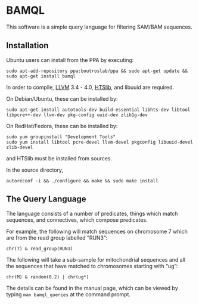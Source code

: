 # BAMQL

This software is a simple query language for filtering SAM/BAM sequences.

## Installation

Ubuntu users can install from the PPA by executing:

    sudo apt-add-repository ppa:boutroslab/ppa && sudo apt-get update && sudo apt-get install bamql

In order to compile, [LLVM](http://llvm.org/) 3.4 - 4.0, [HTSlib](https://github.com/samtools/htslib/), and libuuid are required.

On Debian/Ubuntu, these can be installed by:

    sudo apt-get install autotools-dev build-essential libhts-dev libtool libpcre++-dev llvm-dev pkg-config uuid-dev zlib1g-dev

On RedHat/Fedora, these can be installed by:

    sudo yum groupinstall "Development Tools"
    sudo yum install libtool pcre-devel llvm-devel pkgconfig libuuid-devel zlib-devel

and HTSlib must be installed from sources.

In the source directory,

    autoreconf -i && ./configure && make && sudo make install

## The Query Language

The language consists of a number of predicates, things which match sequences, and connectives, which compose predicates.

For example, the following will match sequences on chromosome 7 which are from the read group labelled “RUN3”:

    chr(7) & read_group(RUN3)

The following will take a sub-sample for mitochondrial sequences and all the sequences that have matched to chromosomes starting with “ug”:

    chr(M) & random(0.2) | chr(ug*)

The details can be found in the manual page, which can be viewed by typing `man bamql_queries` at the command prompt.
